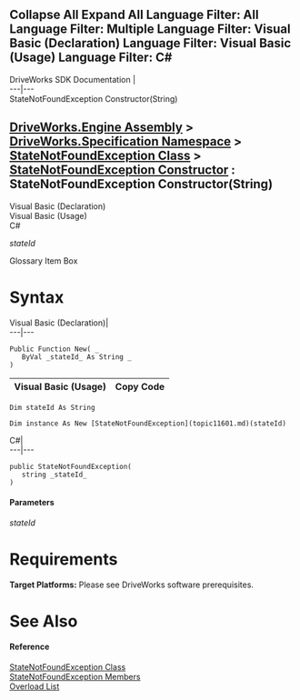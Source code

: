        

 Collapse All Expand All  Language Filter: All  Language Filter: Multiple  Language Filter: Visual Basic (Declaration) Language Filter: Visual Basic (Usage) Language Filter: C#  
---  
DriveWorks SDK Documentation  |   
---|---  
StateNotFoundException Constructor(String)   
  
[DriveWorks.Engine Assembly](topic2156.md) > [DriveWorks.Specification Namespace](topic10764.md) > [StateNotFoundException Class](topic11601.md) > [StateNotFoundException Constructor](topic11607.md) : StateNotFoundException Constructor(String)  
---  
  
Visual Basic (Declaration)    
Visual Basic (Usage)    
C# 

_stateId_
    

Glossary Item Box

# Syntax

Visual Basic (Declaration)|   
---|---  
      
    
    Public Function New( _
       ByVal _stateId_ As String _
    )  
  
Visual Basic (Usage)| Copy Code  
---|---  
      
    
    Dim stateId As String
     
    Dim instance As New [StateNotFoundException](topic11601.md)(stateId)  
  
C#|   
---|---  
      
    
    public StateNotFoundException( 
       string _stateId_
    )  
  
#### Parameters

 _stateId_
    

# Requirements

**Target Platforms:** Please see DriveWorks software prerequisites.

# See Also

#### Reference

[StateNotFoundException Class](topic11601.md)   
[StateNotFoundException Members](topic11602.md)   
[Overload List](topic11607.md)


